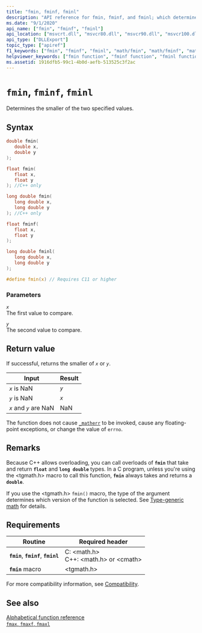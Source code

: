 ```yaml
---
title: "fmin, fminf, fminl"
description: "API reference for fmin, fminf, and fminl; which determines the smaller of two values."
ms.date: "9/1/2020"
api_name: ["fmin", "fminf", "fminl"]
api_location: ["msvcrt.dll", "msvcr80.dll", "msvcr90.dll", "msvcr100.dll", "msvcr100_clr0400.dll", "msvcr110.dll", "msvcr110_clr0400.dll", "msvcr120.dll", "msvcr120_clr0400.dll", "ucrtbase.dll", "api-ms-win-crt-math-l1-1-0.dll"]
api_type: ["DLLExport"]
topic_type: ["apiref"]
f1_keywords: ["fmin", "fminf", "fminl", "math/fmin", "math/fminf", "math/fminl"]
helpviewer_keywords: ["fmin function", "fminf function", "fminl function"]
ms.assetid: 1916dfb5-99c1-4b0d-aefb-513525c3f2ac
---
```

# `fmin`, `fminf`, `fminl`

Determines the smaller of the two specified values.

## Syntax

```C
double fmin(
   double x,
   double y
);

float fmin(
   float x,
   float y
); //C++ only

long double fmin(
   long double x,
   long double y
); //C++ only

float fminf(
   float x,
   float y
);

long double fminl(
   long double x,
   long double y
);

#define fmin(x) // Requires C11 or higher
```

### Parameters

*`x`*\
The first value to compare.

*`y`*\
The second value to compare.

## Return value

If successful, returns the smaller of *`x`* or *`y`*.

|Input|Result|
|-----------|------------|
|*`x`* is NaN|*`y`*|
|*`y`* is NaN|*`x`*|
|*`x`* and *`y`* are NaN|NaN|

The function does not cause [`_matherr`](matherr.md) to be invoked, cause any floating-point exceptions, or change the value of `errno`.

## Remarks

Because C++ allows overloading, you can call overloads of **`fmin`** that take and return **`float`** and **`long double`** types. In a C program, unless you're using the \<tgmath.h> macro to call this function, **`fmin`** always takes and returns a **`double`**.

If you use the \<tgmath.h> `fmin()` macro, the type of the argument determines which version of the function is selected. See [Type-generic math](../tgmath.md) for details.

## Requirements

|Routine|Required header|
|-------------|---------------------|
|**`fmin`**, **`fminf`**, **`fminl`**|C: \<math.h><br />C++: \<math.h> or \<cmath>|
|**`fmin`** macro | \<tgmath.h> |

For more compatibility information, see [Compatibility](../compatibility.md).

## See also

[Alphabetical function reference](crt-alphabetical-function-reference.md)\
[`fmax`, `fmaxf`, `fmaxl`](fmax-fmaxf-fmaxl.md)

